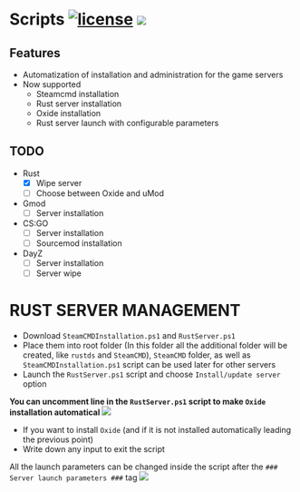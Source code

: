 [license]: https://tldrlegal.com/license/gnu-general-public-license-v3-(gpl-3)#fulltext



# Scripts [![license](https://img.shields.io/github/license/2chevskii/Scripts.svg?style=plastic)][license] ![](https://img.shields.io/github/last-commit/2chevskii/Scripts.svg?style=plastic)

## Features
- Automatization of installation and administration for the game servers
- Now supported
    - Steamcmd installation
    - Rust server installation
    - Oxide installation
    - Rust server launch with configurable parameters

## TODO
- Rust
  - [x] Wipe server
  - [ ] Choose between Oxide and uMod
- Gmod
  - [ ] Server installation
- CS:GO
  - [ ] Server installation
  - [ ] Sourcemod installation
- DayZ
  - [ ] Server installation
  - [ ] Server wipe

# RUST SERVER MANAGEMENT
- Download `SteamCMDInstallation.ps1` and `RustServer.ps1`
- Place them into root folder (In this folder all the additional folder will be created, like `rustds` and `SteamCMD`), `SteamCMD` folder, as well as `SteamCMDInstallation.ps1` script can be used later for other servers
- Launch the `RustServer.ps1` script and choose `Install/update server` option

**You can uncomment line in the `RustServer.ps1` script to make `Oxide` installation automatical**
![](https://i.imgur.com/hlwvN5C.png)

- If you want to install `Oxide` (and if it is not installed automatically leading the previous point)
- Write down any input to exit the script

All the launch parameters can be changed inside the script after the `### Server launch parameters ###` tag
![](https://i.imgur.com/i9YvTmT.png)